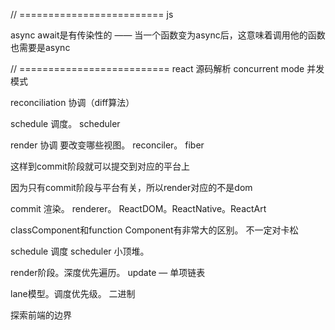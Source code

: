 

// =========================    js


async await是有传染性的 —— 当一个函数变为async后，这意味着调用他的函数也需要是async







// ==========================   react 源码解析
concurrent mode 并发模式

reconciliation 协调（diff算法）


schedule 调度。 scheduler

render 协调  要改变哪些视图。 reconciler。 fiber

这样到commit阶段就可以提交到对应的平台上

因为只有commit阶段与平台有关，所以render对应的不是dom

commit 渲染。 renderer。  ReactDOM。ReactNative。ReactArt



classComponent和function Component有非常大的区别。 不一定对卡松



schedule 调度 scheduler 小顶堆。 


render阶段。深度优先遍历。 update — 单项链表  


lane模型。调度优先级。 二进制


探索前端的边界